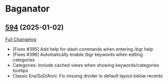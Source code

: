 # Baganator

## [594](https://github.com/Baganator/Baganator/tree/594) (2025-01-02)
[Full Changelog](https://github.com/Baganator/Baganator/compare/593...594) 

- [Fixes #395] Add help for slash commands when entering /bgr help  
- [Fixes #396] Automatically enable /bgr keywords when editing categories  
- Categories: Include cached views when showing keywords/categories tooltips  
- Classic Era/SoD/Anni: Fix missing divider in default layout below recents  
